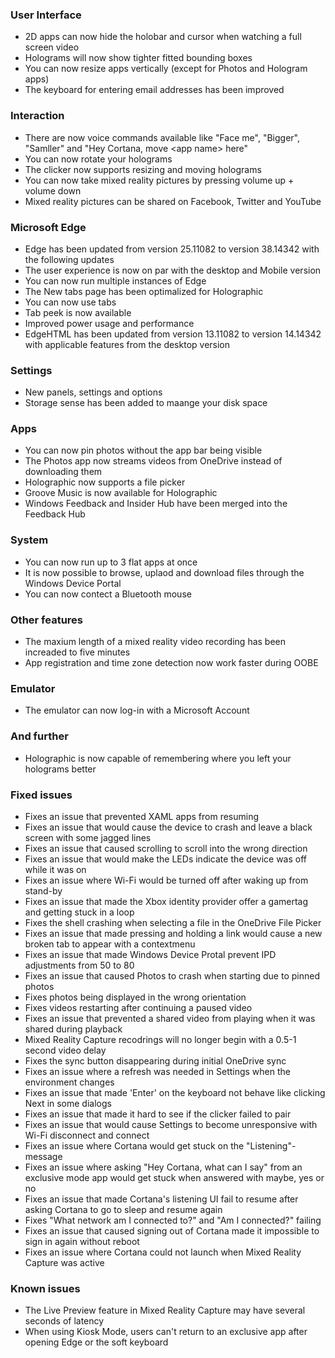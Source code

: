 ### User Interface
- 2D apps can now hide the holobar and cursor when watching a full screen video
- Holograms will now show tighter fitted bounding boxes
- You can now resize apps vertically (except for Photos and Hologram apps)
- The keyboard for entering email addresses has been improved

### Interaction
- There are now voice commands available like "Face me", "Bigger", "Samller" and "Hey Cortana, move &lt;app name&gt; here"
- You can now rotate your holograms
- The clicker now supports resizing and moving holograms
- You can now take mixed reality pictures by pressing volume up + volume down
- Mixed reality pictures can be shared on Facebook, Twitter and YouTube

### Microsoft Edge
- Edge has been updated from version 25.11082 to version 38.14342 with the following updates
 - The user experience is now on par with the desktop and Mobile version
 - You can now run multiple instances of Edge
 - The New tabs page has been optimalized for Holographic
 - You can now use tabs
 - Tab peek is now available
 - Improved power usage and performance
- EdgeHTML has been updated from version 13.11082 to version 14.14342 with applicable features from the desktop version

### Settings
- New panels, settings and options
 - Storage sense has been added to maange your disk space

### Apps
- You can now pin photos without the app bar being visible
- The Photos app now streams videos from OneDrive instead of downloading them
- Holographic now supports a file picker
- Groove Music is now available for Holographic
- Windows Feedback and Insider Hub have been merged into the Feedback Hub

### System
- You can now run up to 3 flat apps at once
- It is now possible to browse, uplaod and download files through the Windows Device Portal
- You can now contect a Bluetooth mouse

### Other features
- The maxium length of a mixed reality video recording has been increaded to five minutes
- App registration and time zone detection now work faster during OOBE

### Emulator
- The emulator can now log-in with a Microsoft Account

### And further
- Holographic is now capable of remembering where you left your holograms better

### Fixed issues
- Fixes an issue that prevented XAML apps from resuming
- Fixes an issue that would cause the device to crash and leave a black screen with some jagged lines
- Fixes an issue that caused scrolling to scroll into the wrong direction
- Fixes an issue that would make the LEDs indicate the device was off while it was on
- Fixes an issue where Wi-Fi would be turned off after waking up from stand-by
- Fixes an issue that made the Xbox identity provider offer a gamertag and getting stuck in a loop
- Fixes the shell crashing when selecting a file in the OneDrive File Picker
- Fixes an issue that made pressing and holding a link would cause a new broken tab to appear with a contextmenu
- Fixes an issue that made Windows Device Protal prevent IPD adjustments from 50 to 80
- Fixes an issue that caused Photos to crash when starting due to pinned photos
- Fixes photos being displayed in the wrong orientation
- Fixes videos restarting after continuing a paused video
- Fixes an issue that prevented a shared video from playing when it was shared during playback
- Mixed Reality Capture recodrings will no longer begin with a 0.5-1 second video delay
- Fixes the sync button disappearing during initial OneDrive sync
- Fixes an issue where a refresh was needed in Settings when the environment changes
- Fixes an issue that made 'Enter' on the keyboard not behave like clicking Next in some dialogs
- Fixes an issue that made it hard to see if the clicker failed to pair
- Fixes an issue that would cause Settings to become unresponsive with Wi-Fi disconnect and connect
- Fixes an issue where Cortana would get stuck on the "Listening"-message
- Fixes an issue where asking "Hey Cortana, what can I say" from an exclusive mode app would get stuck when answered with maybe, yes or no
- Fixes an issue that made Cortana's listening UI fail to resume after asking Cortana to go to sleep and resume again
- Fixes "What network am I connected to?" and "Am I connected?" failing
- Fixes an issue that caused signing out of Cortana made it impossible to sign in again without reboot
- Fixes an issue where Cortana could not launch when Mixed Reality Capture was active

### Known issues
- The Live Preview feature in Mixed Reality Capture may have several seconds of latency
- When using Kiosk Mode, users can't return to an exclusive app after opening Edge or the soft keyboard